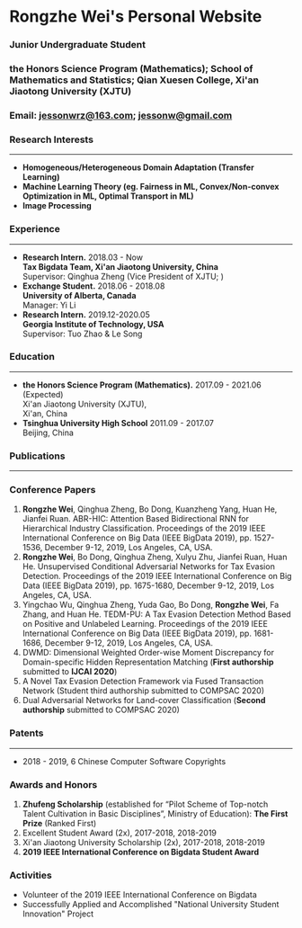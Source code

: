 # Rongzhe Wei's Personal Website

### Junior Undergraduate Student

### the Honors Science Program (Mathematics); School of Mathematics and Statistics; Qian Xuesen College, Xi'an Jiaotong University (XJTU)

### Email: jessonwrz@163.com; jessonw@gmail.com

### Research Interests
***
* **Homogeneous/Heterogeneous Domain Adaptation (Transfer Learning)**
* **Machine Learning Theory (eg. Fairness in ML, Convex/Non-convex Optimization in ML, Optimal Transport in ML)**
* **Image Processing**

### Experience
***
* **Research Intern.** 2018.03 - Now  
**Tax Bigdata Team, Xi'an Jiaotong University, China**  
Supervisor: Qinghua Zheng (Vice President of XJTU; )  
* **Exchange Student.** 2018.06 - 2018.08  
**University of Alberta, Canada**  
Manager: Yi Li  
* **Research Intern.** 2019.12-2020.05  
**Georgia Institute of Technology, USA**  
Supervisor: Tuo Zhao & Le Song

### Education
***
* **the Honors Science Program (Mathematics).** 2017.09 - 2021.06 (Expected)  
Xi'an Jiaotong University (XJTU),  
Xi'an, China
* **Tsinghua University High School** 2011.09 - 2017.07  
Beijing, China

### Publications
***
### Conference Papers
1. **Rongzhe Wei**, Qinghua Zheng, Bo Dong, Kuanzheng Yang, Huan He, Jianfei Ruan. ABR-HIC: Attention Based Bidirectional RNN for Hierarchical Industry Classification. Proceedings of the 2019 IEEE International Conference on Big Data (IEEE BigData 2019), pp. 1527-1536, December 9-12, 2019, Los Angeles, CA, USA.
2. **Rongzhe Wei**, Bo Dong, Qinghua Zheng, Xulyu Zhu, Jianfei Ruan, Huan He. Unsupervised Conditional Adversarial Networks for Tax Evasion Detection. Proceedings of the 2019 IEEE International Conference on Big Data (IEEE BigData 2019), pp. 1675-1680, December 9-12, 2019, Los Angeles, CA, USA.
3. Yingchao Wu, Qinghua Zheng, Yuda Gao, Bo Dong, **Rongzhe Wei**, Fa Zhang, and Huan He. TEDM-PU: A Tax Evasion Detection Method Based on Positive and Unlabeled Learning. Proceedings of the 2019 IEEE International Conference on Big Data (IEEE BigData 2019), pp. 1681-1686, December 9-12, 2019, Los Angeles, CA, USA. 
4. DWMD: Dimensional Weighted Order-wise Moment Discrepancy for Domain-specific Hidden Representation Matching (**First authorship** submitted to **IJCAI 2020**)
5. A Novel Tax Evasion Detection Framework via Fused Transaction Network (Student third authorship submitted to COMPSAC 2020)
6. Dual Adversarial Networks for Land-cover Classification (**Second authorship** submitted to COMPSAC 2020)

### Patents
***
* 2018 - 2019, 6 Chinese Computer Software Copyrights


### Awards and Honors
1. **Zhufeng Scholarship** (established for “Pilot Scheme of Top-notch Talent Cultivation in Basic Disciplines”, Ministry of Education): **The First Prize** (Ranked First)
2. Excellent Student Award (2x), 2017-2018, 2018-2019
3. Xi'an Jiaotong University Scholarship (2x), 2017-2018, 2018-2019
4. **2019 IEEE International Conference on Bigdata Student Award**

### Activities
* Volunteer of the 2019 IEEE International Conference on Bigdata
* Successfully Applied and Accomplished "National University Student Innovation" Project
